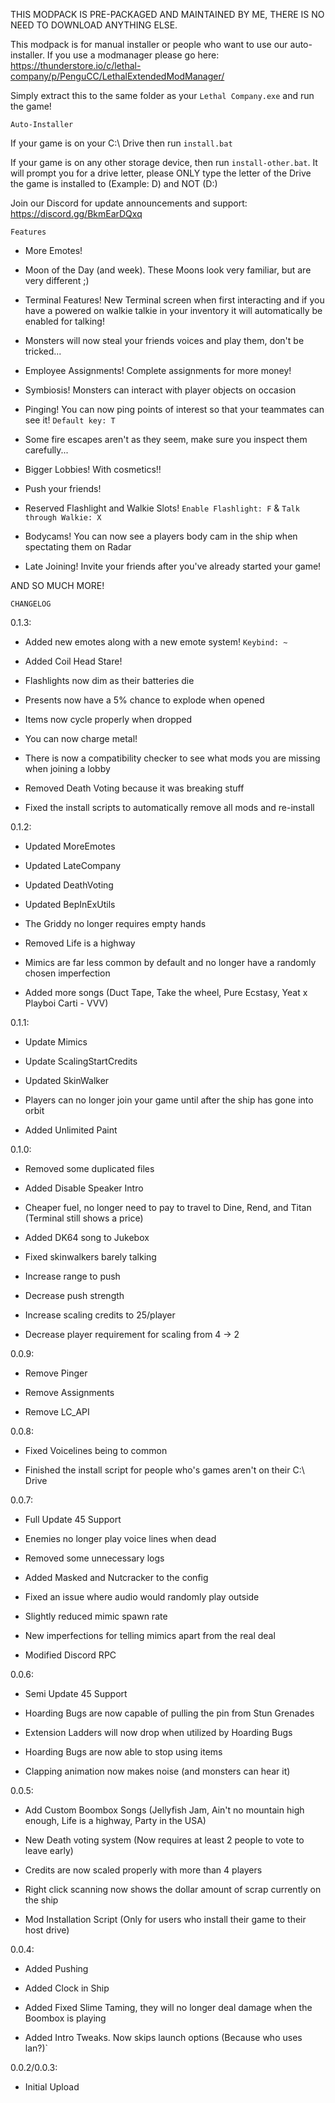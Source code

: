 THIS MODPACK IS PRE-PACKAGED AND MAINTAINED BY ME, THERE IS NO NEED TO DOWNLOAD ANYTHING ELSE.

This modpack is for manual installer or people who want to use our auto-installer. If you use a modmanager please go here: https://thunderstore.io/c/lethal-company/p/PenguCC/LethalExtendedModManager/

Simply extract this to the same folder as your `Lethal Company.exe` and run the game!

`Auto-Installer`

If your game is on your C:\ Drive then run `install.bat`

If your game is on any other storage device, then run `install-other.bat`. It will prompt you for a drive letter, please ONLY type the letter of the Drive the game is installed to
(Example: D) and NOT (D:\)

Join our Discord for update announcements and support: https://discord.gg/BkmEarDQxq

`Features`

- More Emotes!

- Moon of the Day (and week). These Moons look very familiar, but are very different ;)

- Terminal Features! New Terminal screen when first interacting and if you have a powered on walkie talkie in your inventory it will automatically be enabled for talking!

- Monsters will now steal your friends voices and play them, don't be tricked...

- Employee Assignments! Complete assignments for more money!

- Symbiosis! Monsters can interact with player objects on occasion

- Pinging! You can now ping points of interest so that your teammates can see it! `Default key: T`

- Some fire escapes aren't as they seem, make sure you inspect them carefully...

- Bigger Lobbies! With cosmetics!!

- Push your friends!

- Reserved Flashlight and Walkie Slots! `Enable Flashlight: F` & `Talk through Walkie: X`

- Bodycams! You can now see a players body cam in the ship when spectating them on Radar

- Late Joining! Invite your friends after you've already started your game!

AND SO MUCH MORE!

`CHANGELOG`

0.1.3:

- Added new emotes along with a new emote system! `Keybind: ~`

- Added Coil Head Stare!

- Flashlights now dim as their batteries die

- Presents now have a 5% chance to explode when opened

- Items now cycle properly when dropped

- You can now charge metal!

- There is now a compatibility checker to see what mods you are missing when joining a lobby

- Removed Death Voting because it was breaking stuff

- Fixed the install scripts to automatically remove all mods and re-install

0.1.2:

- Updated MoreEmotes

- Updated LateCompany

- Updated DeathVoting

- Updated BepInExUtils

- The Griddy no longer requires empty hands

- Removed Life is a highway

- Mimics are far less common by default and no longer have a randomly chosen imperfection

- Added more songs (Duct Tape, Take the wheel, Pure Ecstasy, Yeat x Playboi Carti - VVV)

0.1.1:

- Update Mimics

- Update ScalingStartCredits

- Updated SkinWalker

- Players can no longer join your game until after the ship has gone into orbit

- Added Unlimited Paint

0.1.0:

- Removed some duplicated files

- Added Disable Speaker Intro

- Cheaper fuel, no longer need to pay to travel to Dine, Rend, and Titan (Terminal still shows a price)

- Added DK64 song to Jukebox

- Fixed skinwalkers barely talking

- Increase range to push

- Decrease push strength

- Increase scaling credits to 25/player

- Decrease player requirement for scaling from 4 -> 2

0.0.9:

- Remove Pinger

- Remove Assignments

- Remove LC_API

0.0.8:

- Fixed Voicelines being to common

- Finished the install script for people who's games aren't on their C:\ Drive

0.0.7:

- Full Update 45 Support

- Enemies no longer play voice lines when dead

- Removed some unnecessary logs

- Added Masked and Nutcracker to the config

- Fixed an issue where audio would randomly play outside

- Slightly reduced mimic spawn rate

- New imperfections for telling mimics apart from the real deal

- Modified Discord RPC

0.0.6: 

- Semi Update 45 Support

- Hoarding Bugs are now capable of pulling the pin from Stun Grenades

- Extension Ladders will now drop when utilized by Hoarding Bugs

- Hoarding Bugs are now able to stop using items

- Clapping animation now makes noise (and monsters can hear it)

0.0.5:

- Add Custom Boombox Songs (Jellyfish Jam, Ain't no mountain high enough, Life is a highway, Party in the USA)

- New Death voting system (Now requires at least 2 people to vote to leave early)

- Credits are now scaled properly with more than 4 players

- Right click scanning now shows the dollar amount of scrap currently on the ship

- Mod Installation Script (Only for users who install their game to their host drive)

0.0.4:

- Added Pushing

- Added Clock in Ship

- Added Fixed Slime Taming, they will no longer deal damage when the Boombox is playing

- Added Intro Tweaks. Now skips launch options (Because who uses lan?)`

0.0.2/0.0.3: 

- Initial Upload

